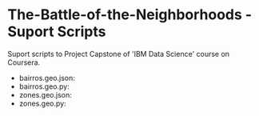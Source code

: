 # The-Battle-of-the-Neighborhoods - Suport Scripts

Suport scripts to Project Capstone of 'IBM Data Science' course on Coursera.

* bairros.geo.json: 
* bairros.geo.py:
* zones.geo.json: 
* zones.geo.py: